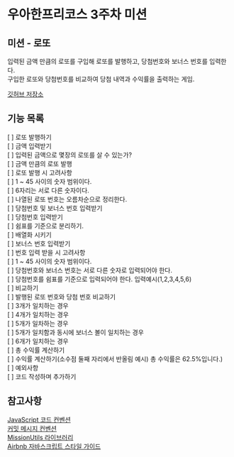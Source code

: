 # 우아한프리코스 3주차 미션

## 미션 - 로또

입력된 금액 만큼의 로또를 구입해 로또를 발행하고, 당첨번호와 보너스 번호를 입력한다.  
구입한 로또와 당첨번호를 비교하여 당첨 내역과 수익률을 출력하는 게임.

[깃허브 저장소](https://github.com/woowacourse-precourse/javascript-lotto)

## 기능 목록
[ ] 로또 발행하기  
    [ ] 금액 입력받기  
    [ ] 입력된 금액으로 몇장의 로또를 살 수 있는가?  
    [ ] 금액 만큼의 로또 발행  
    [ ] 로또 발행 시 고려사항  
        [ ] 1 ~ 45 사이의 숫자 범위이다.  
        [ ] 6자리는 서로 다른 숫자이다.  
        [ ] 나열된 로또 번호는 오름차순으로 정리한다.  
[ ] 당첨번호 및 보너스 번호 입력받기  
    [ ] 당첨번호 입력받기  
        [ ] 쉼표를 기준으로 분리하기.  
        [ ] 배열화 시키기  
    [ ] 보너스 번호 입력받기  
    [ ] 번호 입력 받을 시 고려사항  
        [ ] 1 ~ 45 사이의 숫자 범위이다.  
        [ ] 당첨번호와 보너스 번호는 서로 다른 숫자로 입력되어야 한다.  
        [ ] 당첨번호를 쉼표를 기준으로 입력되어야 한다. 입력예시(1,2,3,4,5,6)  
[ ] 비교하기  
    [ ] 발행된 로또 번호와 당첨 번호 비교하기  
        [ ] 3개가 일치하는 경우  
        [ ] 4개가 일치하는 경우  
        [ ] 5개가 일차하는 경우  
            [ ] 5개가 일치함과 동시에 보너스 볼이 일치하는 경우  
        [ ] 6개가 일치하는 경우  
    [ ] 총 수익률 계산하기  
        [ ] 수익률 계산하기(소수점 둘째 자리에서 반올림 예시) 총 수익률은 62.5%입니다.)  
[ ] 예외사항  
    [ ] 코드 작성하며 추가하기  


## 참고사항
[JavaScript 코드 컨벤션](https://github.com/woowacourse/woowacourse-docs/tree/main/styleguide/javascript)  
[커밋 메시지 컨벤션](https://gist.github.com/stephenparish/9941e89d80e2bc58a153)  
[MissionUtils 라이브러리](https://github.com/woowacourse-projects/javascript-mission-utils#mission-utils)  
[Airbnb 자바스크립트 스타일 가이드](https://github.com/airbnb/javascript)
